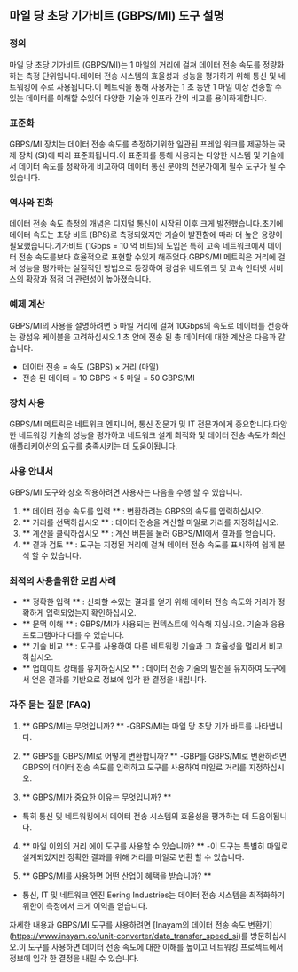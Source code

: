 ## 마일 당 초당 기가비트 (GBPS/MI) 도구 설명

### 정의
마일 당 초당 기가비트 (GBPS/MI)는 1 마일의 거리에 걸쳐 데이터 전송 속도를 정량화하는 측정 단위입니다.데이터 전송 시스템의 효율성과 성능을 평가하기 위해 통신 및 네트워킹에 주로 사용됩니다.이 메트릭을 통해 사용자는 1 초 동안 1 마일 이상 전송할 수있는 데이터를 이해할 수있어 다양한 기술과 인프라 간의 비교를 용이하게합니다.

### 표준화
GBPS/MI 장치는 데이터 전송 속도를 측정하기위한 일관된 프레임 워크를 제공하는 국제 장치 (SI)에 따라 표준화됩니다.이 표준화를 통해 사용자는 다양한 시스템 및 기술에서 데이터 속도를 정확하게 비교하여 데이터 통신 분야의 전문가에게 필수 도구가 될 수 있습니다.

### 역사와 진화
데이터 전송 속도 측정의 개념은 디지털 통신이 시작된 이후 크게 발전했습니다.초기에 데이터 속도는 초당 비트 (BPS)로 측정되었지만 기술이 발전함에 따라 더 높은 용량이 필요했습니다.기가비트 (1Gbps = 10 억 비트)의 도입은 특히 고속 네트워크에서 데이터 전송 속도를보다 효율적으로 표현할 수있게 해주었다.GBPS/MI 메트릭은 거리에 걸쳐 성능을 평가하는 실질적인 방법으로 등장하여 광섬유 네트워크 및 고속 인터넷 서비스의 확장과 점점 더 관련성이 높아졌습니다.

### 예제 계산
GBPS/MI의 사용을 설명하려면 5 마일 거리에 걸쳐 10Gbps의 속도로 데이터를 전송하는 광섬유 케이블을 고려하십시오.1 초 안에 전송 된 총 데이터에 대한 계산은 다음과 같습니다.
- 데이터 전송 = 속도 (GBPS) × 거리 (마일)
- 전송 된 데이터 = 10 GBPS × 5 마일 = 50 GBPS/MI

### 장치 사용
GBPS/MI 메트릭은 네트워크 엔지니어, 통신 전문가 및 IT 전문가에게 중요합니다.다양한 네트워킹 기술의 성능을 평가하고 네트워크 설계 최적화 및 데이터 전송 속도가 최신 애플리케이션의 요구를 충족시키는 데 도움이됩니다.

### 사용 안내서
GBPS/MI 도구와 상호 작용하려면 사용자는 다음을 수행 할 수 있습니다.
1. ** 데이터 전송 속도를 입력 ** : 변환하려는 GBPS의 속도를 입력하십시오.
2. ** 거리를 선택하십시오 ** : 데이터 전송을 계산할 마일로 거리를 지정하십시오.
3. ** 계산을 클릭하십시오 ** : 계산 버튼을 눌러 GBPS/MI에서 결과를 얻습니다.
4. ** 결과 검토 ** : 도구는 지정된 거리에 걸쳐 데이터 전송 속도를 표시하여 쉽게 분석 할 수 있습니다.

### 최적의 사용을위한 모범 사례
- ** 정확한 입력 ** : 신뢰할 수있는 결과를 얻기 위해 데이터 전송 속도와 거리가 정확하게 입력되었는지 확인하십시오.
- ** 문맥 이해 ** : GBPS/MI가 사용되는 컨텍스트에 익숙해 지십시오. 기술과 응용 프로그램마다 다를 수 있습니다.
- ** 기술 비교 ** : 도구를 사용하여 다른 네트워킹 기술과 그 효율성을 멀리서 비교하십시오.
- ** 업데이트 상태를 유지하십시오 ** : 데이터 전송 기술의 발전을 유지하여 도구에서 얻은 결과를 기반으로 정보에 입각 한 결정을 내립니다.

### 자주 묻는 질문 (FAQ)

1. ** GBPS/MI는 무엇입니까? **
-GBPS/MI는 마일 당 초당 기가 바트를 나타냅니다.

2. ** GBPS를 GBPS/MI로 어떻게 변환합니까? **
-GBP를 GBPS/MI로 변환하려면 GBPS의 데이터 전송 속도를 입력하고 도구를 사용하여 마일로 거리를 지정하십시오.

3. ** GBPS/MI가 중요한 이유는 무엇입니까? **
- 특히 통신 및 네트워킹에서 데이터 전송 시스템의 효율성을 평가하는 데 도움이됩니다.

4. ** 마일 이외의 거리 에이 도구를 사용할 수 있습니까? **
-이 도구는 특별히 마일로 설계되었지만 정확한 결과를 위해 거리를 마일로 변환 할 수 있습니다.

5. ** GBPS/MI를 사용하면 어떤 산업이 혜택을 받습니까? **
- 통신, IT 및 네트워크 엔진 Eering Industries는 데이터 전송 시스템을 최적화하기위한이 측정에서 크게 이익을 얻습니다.

자세한 내용과 GBPS/MI 도구를 사용하려면 [Inayam의 데이터 전송 속도 변환기] (https://www.inayam.co/unit-converter/data_transfer_speed_si)를 방문하십시오.이 도구를 사용하면 데이터 전송 속도에 대한 이해를 높이고 네트워킹 프로젝트에서 정보에 입각 한 결정을 내릴 수 있습니다.